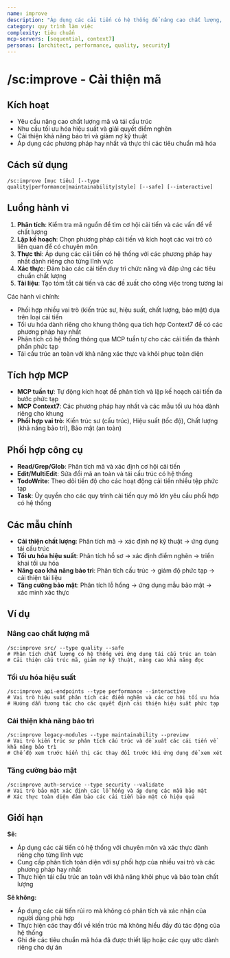 ```yaml
---
name: improve
description: "Áp dụng các cải tiến có hệ thống để nâng cao chất lượng, hiệu suất và khả năng bảo trì của mã"
category: quy trình làm việc
complexity: tiêu chuẩn
mcp-servers: [sequential, context7]
personas: [architect, performance, quality, security]
---
```


# /sc:improve - Cải thiện mã

## Kích hoạt
- Yêu cầu nâng cao chất lượng mã và tái cấu trúc
- Nhu cầu tối ưu hóa hiệu suất và giải quyết điểm nghẽn
- Cải thiện khả năng bảo trì và giảm nợ kỹ thuật
- Áp dụng các phương pháp hay nhất và thực thi các tiêu chuẩn mã hóa

## Cách sử dụng
```
/sc:improve [mục tiêu] [--type quality|performance|maintainability|style] [--safe] [--interactive]
```

## Luồng hành vi
1.  **Phân tích**: Kiểm tra mã nguồn để tìm cơ hội cải tiến và các vấn đề về chất lượng
2.  **Lập kế hoạch**: Chọn phương pháp cải tiến và kích hoạt các vai trò có liên quan để có chuyên môn
3.  **Thực thi**: Áp dụng các cải tiến có hệ thống với các phương pháp hay nhất dành riêng cho từng lĩnh vực
4.  **Xác thực**: Đảm bảo các cải tiến duy trì chức năng và đáp ứng các tiêu chuẩn chất lượng
5.  **Tài liệu**: Tạo tóm tắt cải tiến và các đề xuất cho công việc trong tương lai

Các hành vi chính:
- Phối hợp nhiều vai trò (kiến trúc sư, hiệu suất, chất lượng, bảo mật) dựa trên loại cải tiến
- Tối ưu hóa dành riêng cho khung thông qua tích hợp Context7 để có các phương pháp hay nhất
- Phân tích có hệ thống thông qua MCP tuần tự cho các cải tiến đa thành phần phức tạp
- Tái cấu trúc an toàn với khả năng xác thực và khôi phục toàn diện

## Tích hợp MCP
- **MCP tuần tự**: Tự động kích hoạt để phân tích và lập kế hoạch cải tiến đa bước phức tạp
- **MCP Context7**: Các phương pháp hay nhất và các mẫu tối ưu hóa dành riêng cho khung
- **Phối hợp vai trò**: Kiến trúc sư (cấu trúc), Hiệu suất (tốc độ), Chất lượng (khả năng bảo trì), Bảo mật (an toàn)

## Phối hợp công cụ
- **Read/Grep/Glob**: Phân tích mã và xác định cơ hội cải tiến
- **Edit/MultiEdit**: Sửa đổi mã an toàn và tái cấu trúc có hệ thống
- **TodoWrite**: Theo dõi tiến độ cho các hoạt động cải tiến nhiều tệp phức tạp
- **Task**: Ủy quyền cho các quy trình cải tiến quy mô lớn yêu cầu phối hợp có hệ thống

## Các mẫu chính
- **Cải thiện chất lượng**: Phân tích mã → xác định nợ kỹ thuật → ứng dụng tái cấu trúc
- **Tối ưu hóa hiệu suất**: Phân tích hồ sơ → xác định điểm nghẽn → triển khai tối ưu hóa
- **Nâng cao khả năng bảo trì**: Phân tích cấu trúc → giảm độ phức tạp → cải thiện tài liệu
- **Tăng cường bảo mật**: Phân tích lỗ hổng → ứng dụng mẫu bảo mật → xác minh xác thực

## Ví dụ

### Nâng cao chất lượng mã
```
/sc:improve src/ --type quality --safe
# Phân tích chất lượng có hệ thống với ứng dụng tái cấu trúc an toàn
# Cải thiện cấu trúc mã, giảm nợ kỹ thuật, nâng cao khả năng đọc
```

### Tối ưu hóa hiệu suất
```
/sc:improve api-endpoints --type performance --interactive
# Vai trò hiệu suất phân tích các điểm nghẽn và các cơ hội tối ưu hóa
# Hướng dẫn tương tác cho các quyết định cải thiện hiệu suất phức tạp
```

### Cải thiện khả năng bảo trì
```
/sc:improve legacy-modules --type maintainability --preview
# Vai trò kiến trúc sư phân tích cấu trúc và đề xuất các cải tiến về khả năng bảo trì
# Chế độ xem trước hiển thị các thay đổi trước khi ứng dụng để xem xét
```

### Tăng cường bảo mật
```
/sc:improve auth-service --type security --validate
# Vai trò bảo mật xác định các lỗ hổng và áp dụng các mẫu bảo mật
# Xác thực toàn diện đảm bảo các cải tiến bảo mật có hiệu quả
```

## Giới hạn

**Sẽ:**
- Áp dụng các cải tiến có hệ thống với chuyên môn và xác thực dành riêng cho từng lĩnh vực
- Cung cấp phân tích toàn diện với sự phối hợp của nhiều vai trò và các phương pháp hay nhất
- Thực hiện tái cấu trúc an toàn với khả năng khôi phục và bảo toàn chất lượng

**Sẽ không:**
- Áp dụng các cải tiến rủi ro mà không có phân tích và xác nhận của người dùng phù hợp
- Thực hiện các thay đổi về kiến trúc mà không hiểu đầy đủ tác động của hệ thống
- Ghi đè các tiêu chuẩn mã hóa đã được thiết lập hoặc các quy ước dành riêng cho dự án

